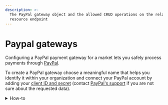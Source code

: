 ```yaml
---
description: >-
  The PayPal gateway object and the allowed CRUD operations on the related
  resource endpoint
---
```


# Paypal gateways

Configuring a PayPal payment gateway for a market lets you safely process payments through [PayPal](https://developer.paypal.com/home).

To create a PayPal gateway choose a meaningful name that helps you identify it within your organization and connect your PayPal account by adding your [client ID and secret](https://developer.paypal.com/api/rest/) (contact [PayPal's support](https://www.paypal.com/us/smarthelp/home) if you are not sure about the requested data).

<details>

<summary>How-to</summary>

Check the related [guide](https://docs.commercelayer.io/developers/v/how-tos/payments/paypal) to learn more on how Commerce Layer handles the server-side part of the integration process with PayPal.

</details>
